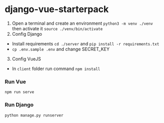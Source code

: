 # django-vue-starterpack

1. Open a terminal and create an environment ```python3 -m venv ./venv``` then activate it ``` source ./venv/bin/activate ```
2. Config Django
 * Install requirements ```cd ./server``` and ```pip install -r requirements.txt```
 * ```cp .env.sample .env``` and change SECRET_KEY
3. Config VueJS
 * In ```client``` folder run command ```npm install``` 

### Run Vue
```npm run serve```
### Run Django
```python manage.py runserver```
